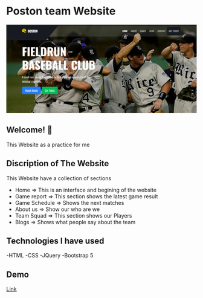 # Poston team Website
![Design Preview](images/head.png)

## Welcome! 👋

This Website as a practice for me 

 
## Discription of The Website

This Website have a collection of sections 
  - Home     => This is an interface and begining of the website
  - Game report  => This section shows the latest game result
  - Game Schedule  => Shows the next matches
  - About us  => Show our who are we
  - Team Squad => This section shows our Players
  - Blogs  => Shows what people say about the team
 

## Technologies I have used
-HTML
-CSS
-JQuery
-Bootstrap 5

## Demo
[Link](https://mohamedkhamismoka.github.io/Boston/)
